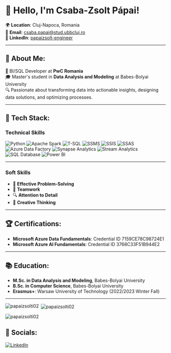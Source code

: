 # 👋 Hello, I'm Csaba-Zsolt Pápai!

🌍 **Location**: Cluj-Napoca, Romania  
📧 **Email**: [csaba.papai@stud.ubbcluj.ro](mailto:csaba.papai@stud.ubbcluj.ro)  
🔗 **LinkedIn**: [papaizsolt-engineer](https://linkedin.com/in/papaizsolt-engineer/)

---

## 🚀 About Me:
🎯 BI/SQL Developer at **PwC Romania**  
🎓 Master's student in **Data Analysis and Modeling** at Babes-Bolyai University  
🔍 Passionate about transforming data into actionable insights, designing data solutions, and optimizing processes.

---

## 💼 Tech Stack:
### **Technical Skills**
![Python](https://img.shields.io/badge/-Python-3776AB?logo=python&logoColor=white&style=flat-square)
![Apache Spark](https://img.shields.io/badge/-Apache%20Spark-E25A1C?logo=apachespark&logoColor=white&style=flat-square)
![T-SQL](https://img.shields.io/badge/-T--SQL-CC2927?logo=microsoftsqlserver&logoColor=white&style=flat-square)
![SSMS](https://img.shields.io/badge/-SSMS-CC2927?logo=microsoftsqlserver&logoColor=white&style=flat-square)
![SSIS](https://img.shields.io/badge/-SSIS-CC2927?logo=microsoftsqlserver&logoColor=white&style=flat-square)
![SSAS](https://img.shields.io/badge/-SSAS-CC2927?logo=microsoftsqlserver&logoColor=white&style=flat-square)
![Azure Data Factory](https://img.shields.io/badge/-Azure%20Data%20Factory-0078D4?logo=microsoftazure&logoColor=white&style=flat-square)
![Synapse Analytics](https://img.shields.io/badge/-Azure%20Synapse%20Analytics-0078D4?logo=microsoftazure&logoColor=white&style=flat-square)
![Stream Analytics](https://img.shields.io/badge/-Azure%20Stream%20Analytics-0078D4?logo=microsoftazure&logoColor=white&style=flat-square)
![SQL Database](https://img.shields.io/badge/-Azure%20SQL%20Database-0078D4?logo=microsoftazure&logoColor=white&style=flat-square)
![Power BI](https://img.shields.io/badge/-Power%20BI-F2C811?logo=powerbi&logoColor=white&style=flat-square)

---

### **Soft Skills**
- 🌟 **Effective Problem-Solving**  
- 🤝 **Teamwork**  
- 🔍 **Attention to Detail**  
- 🎨 **Creative Thinking**

---

## 🏆 Certifications:
- **Microsoft Azure Data Fundamentals**: Credential ID 7159CE78C98724E1  
- **Microsoft Azure AI Fundamentals**: Credential ID 3768C33F51B944E2  

---

## 📚 Education:
- **M.Sc. in Data Analysis and Modeling**, Babes-Bolyai University  
- **B.Sc. in Computer Science**, Babes-Bolyai University  
- **Erasmus+**: Warsaw University of Technology (2022/2023 Winter Fall)

---

<p><img align="left" src="https://github-readme-stats.vercel.app/api/top-langs?username=papaizsolti02&show_icons=true&locale=en&layout=compact" alt="papaizsolti02" /></p>

<p>&nbsp;<img align="center" src="https://github-readme-stats.vercel.app/api?username=papaizsolti02&show_icons=true&locale=en" alt="papaizsolti02" /></p>

<p><img align="center" src="https://github-readme-streak-stats.herokuapp.com/?user=papaizsolti02&" alt="papaizsolti02" /></p>

## 🔗 Socials:
[![LinkedIn](https://img.shields.io/badge/-LinkedIn-0077B5?logo=linkedin&logoColor=white&style=flat-square)](https://linkedin.com/in/papaizsolt-engineer/)
